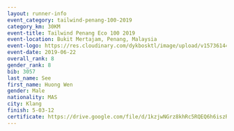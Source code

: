 ```yaml
--- 
layout: runner-info 
event_category: tailwind-penang-100-2019 
category_km: 30KM 
event-title: Tailwind Penang Eco 100 2019 
event-location: Bukit Mertajam, Penang, Malaysia 
event-logo: https://res.cloudinary.com/dykbosktl/image/upload/v1573614442/Logo/Logo_gqlzi3.jpg 
event-date: 2019-06-22 
overall_rank: 8
gender_rank: 8
bib: 3057
last_name: See
first_name: Huong Wen
gender: Male
nationality: MAS
city: Klang
finish: 5-03-12
certificate: https://drive.google.com/file/d/1kzjwNGrz8khRc5RQEQ6h6iszRupnY8qd/view?usp=sharing
--- 
```

